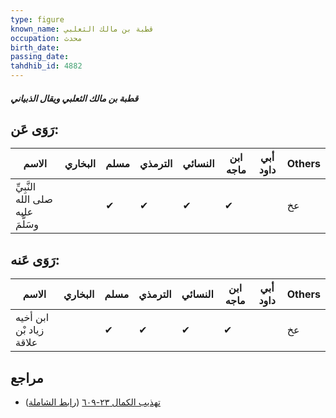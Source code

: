 ```yaml
---
type: figure
known_name: قطبة بن مالك الثعلبي
occupation: محدث
birth_date:
passing_date:
tahdhib_id: 4882
---
```

##### قطبة بن مالك الثعلبي ويقال الذبياني

## رَوَى عَن:
| الاسم                             | البخاري | مسلم | الترمذي | النسائي | ابن ماجه | أبي داود | Others |
| --------------------------------- | ------- | ---- | ------- | ------- | -------- | -------- | ------ |
| النَّبِيِّ صلى الله عليه وسَلَّمَ |         | ✔    | ✔       | ✔       | ✔        |          | عخ     |
## رَوَى عَنه:
| الاسم                   | البخاري | مسلم | الترمذي | النسائي | ابن ماجه | أبي داود | Others |
| ----------------------- | ------- | ---- | ------- | ------- | -------- | -------- | ------ |
| ابن أخيه زياد بْن علاقة |         | ✔    | ✔       | ✔       | ✔        |          | عخ     |
## مراجع
- [تهذيب الكمال ٢٣-٦٠٩](obsidian://open?vault=Tahdhib-al-Kamal&file=Figures/٤٨٨٢-قطبة%20بن%20مالك%20الثعلبي%20ويقال%20الذبياني) ([رابط الشاملة](https://shamela.ws/book/3722/12496))